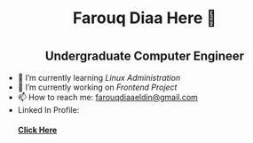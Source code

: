 ### <h1 align="center">Farouq Diaa Here 👋<h1>
<h2 align="center">Undergraduate Computer Engineer</h2>

- 🌱 I’m currently learning *Linux Administration*
- 🔭 I’m currently working on *Frontend Project*
- 📫 How to reach me: farouqdiaaeldin@gmail.com
- Linked In Profile:<a href ="www.linkedin.com/in/farouq-diaa-eldin-9b8063251"> <h4>Click Here</h4></a>

